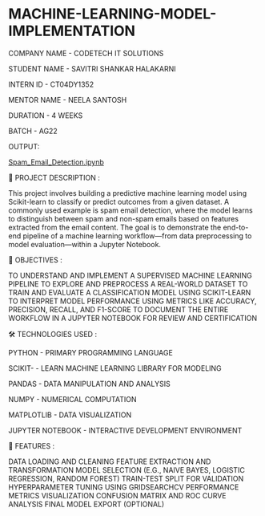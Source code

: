 # MACHINE-LEARNING-MODEL-IMPLEMENTATION




COMPANY NAME - CODETECH IT SOLUTIONS



STUDENT NAME - SAVITRI SHANKAR HALAKARNI



INTERN ID - CT04DY1352



MENTOR NAME - NEELA SANTOSH



DURATION - 4 WEEKS



BATCH - AG22




OUTPUT:






[Spam_Email_Detection.ipynb](https://github.com/user-attachments/files/22259277/Spam_Email_Detection.ipynb)







📌 PROJECT DESCRIPTION :






This project involves building a predictive machine learning model using Scikit-learn to classify or predict outcomes from a given dataset. A commonly used example is spam email detection, where the model learns to distinguish between spam and non-spam emails based on features extracted from the email content. The goal is to demonstrate the end-to-end pipeline of a machine learning workflow—from data preprocessing to model evaluation—within a Jupyter Notebook.





🎯 OBJECTIVES :





TO UNDERSTAND AND IMPLEMENT A SUPERVISED MACHINE LEARNING PIPELINE
TO EXPLORE AND PREPROCESS A REAL-WORLD DATASET
TO TRAIN AND EVALUATE A CLASSIFICATION MODEL USING SCIKIT-LEARN
TO INTERPRET MODEL PERFORMANCE USING METRICS LIKE ACCURACY, PRECISION, RECALL, AND F1-SCORE
TO DOCUMENT THE ENTIRE WORKFLOW IN A JUPYTER NOTEBOOK FOR REVIEW AND CERTIFICATION




🛠 TECHNOLOGIES USED :





PYTHON    -	PRIMARY PROGRAMMING LANGUAGE


SCIKIT-   -  LEARN	MACHINE LEARNING LIBRARY FOR MODELING


PANDAS    - 	DATA MANIPULATION AND ANALYSIS


NUMPY     - 	NUMERICAL COMPUTATION


MATPLOTLIB -	DATA VISUALIZATION


JUPYTER NOTEBOOK -	INTERACTIVE DEVELOPMENT ENVIRONMENT





🌟 FEATURES :




DATA LOADING AND CLEANING
FEATURE EXTRACTION AND TRANSFORMATION
MODEL SELECTION (E.G., NAIVE BAYES, LOGISTIC REGRESSION, RANDOM FOREST)
TRAIN-TEST SPLIT FOR VALIDATION
HYPERPARAMETER TUNING USING GRIDSEARCHCV
PERFORMANCE METRICS VISUALIZATION
CONFUSION MATRIX AND ROC CURVE ANALYSIS
FINAL MODEL EXPORT (OPTIONAL)







